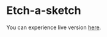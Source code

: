 # Etch-a-sketch

You can experience live version [here](https://ozdemirertan.com/projects/etch_a_sketch/index.html).
